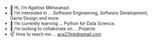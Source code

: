 - 👋 Hi, I’m Kgatliso Mkhwanazi
- 👀 I’m interested in ... Software Engineering, Software Development, Game Design and more.
- 🌱 I’m currently learning ... Python for Data Science.
- 💞️ I’m looking to collaborate on ... Projects
- 📫 How to reach me ... ace27mk@gmail.com

<!---
Emkay27/Emkay27 is a ✨ special ✨ repository because its `README.md` (this file) appears on your GitHub profile.
You can click the Preview link to take a look at your changes.
--->
